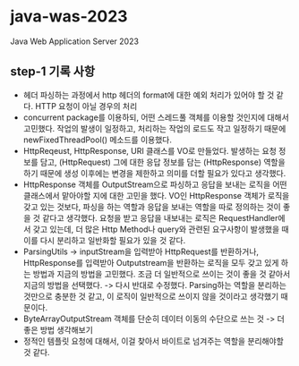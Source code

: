 # java-was-2023

Java Web Application Server 2023

## step-1 기록 사항
- 헤더 파싱하는 과정에서 http 헤더의 format에 대한 예외 처리가 있어야 할 것 같다. HTTP 요청이 아닐 경우의 처리 
- concurrent package를 이용하되, 어떤 스레드풀 객체를 이용할 것인지에 대해서 고민했다. 작업의 발생이 일정하고, 처리하는 작업의 로드도 작고 일정하기 때문에 newFixedThreadPool() 메소드를 이용했다.
- HttpReqeust, HttpResponse, URI 클래스를 VO로 만들었다. 발생하는 요청 정보를 담고, (HttpRequest) 그에 대한 응답 정보를 담는 (HttpResponse) 역할을 하기 때문에 생성 이후에는 변경을 제한하고 의미를 더할 필요가 있다고 생각했다.
- HttpResponse 객체를 OutputStream으로 파싱하고 응답을 보내는 로직을 어떤 클래스에서 맡아야할 지에 대한 고민을 했다. VO인 HttpResponse 객체가 로직을 갖고 있는 것보다, 파싱을 하는 역할과 응답을 보내는 역할을 따로 정의하는 것이 좋을 것 같다고 생각했다.
  요청을 받고 응답을 내보내는 로직은 RequestHandler에서 갖고 있는데, 더 많은 Http Method나 query와 관련된 요구사항이 발생했을 때 이를 다시 분리하고 일반화할 필요가 있을 것 같다.
- ParsingUtils -> inputStream을 입력받아 HttpRequest를 반환하거나, HttpResponse를 입력받아 Outputstream을 반환하는 로직을 모두 갖고 있게 하는 방법과 지금의 방법을 고민했다. 
  조금 더 일반적으로 쓰이는 것이 좋을 것 같아서 지금의 방법을 선택했다. -> 다시 반대로 수정했다. Parsing하는 역할을 분리하는 것만으로 충분한 것 같고, 이 로직이 일반적으로 쓰이지 않을 것이라고 생각했기 때문이다.
- ByteArrayOutputStream 객체를 단순히 데이터 이동의 수단으로 쓰는 것 -> 더 좋은 방법 생각해보기
- 정적인 템플릿 요청에 대해서, 이걸 찾아서 바이트로 넘겨주는 역할을 분리해야할 것 같다.